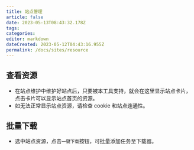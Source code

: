 ```yaml
---
title: 站点管理
article: false
date: 2023-05-13T08:43:32.178Z
tags:
categories: 
editor: markdown
dateCreated: 2023-05-12T04:43:16.955Z
permalink: /docs/sites/resource
---
```

## 查看资源

- 在站点维护中维护好站点后，只要被本工具支持，就会在这里显示站点卡片，点击卡片可以显示站点首页的资源。
- 如无法正常显示站点资源，请检查 cookie 和站点连通性。

## 批量下载

- 选中站点资源，点击`一键下载`按钮，可批量添加任务至下载器。